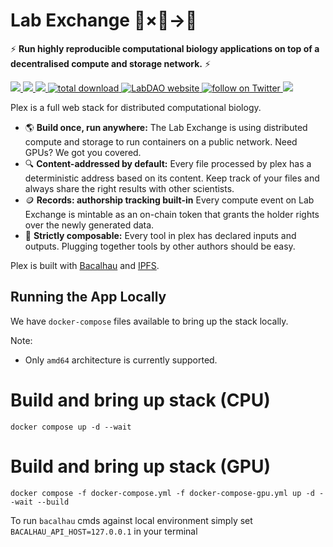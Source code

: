 # Lab Exchange 🧫×🧬→💊
⚡ **Run highly reproducible computational biology applications on top of a decentralised compute and storage network.** ⚡

<p align="left">
    <a href="https://github.com/labdao/plex/blob/main/LICENSE.md" alt="License">
        <img src="https://img.shields.io/badge/license-MIT-green" />
    </a>
    <a href="https://github.com/labdao/plex/releases/" alt="Release">
        <img src="https://img.shields.io/github/v/release/labdao/plex?display_name=tag" />
    </a>
    <a href="https://github.com/labdao/plex/pulse" alt="Activity">
        <img src="https://img.shields.io/github/commit-activity/m/labdao/plex" />
    </a>
    <a href="https://img.shields.io/github/downloads/labdao/plex/total">
        <img src="https://img.shields.io/github/downloads/labdao/plex/total" alt="total download">
    </a>
    <a href="https://labdao.xyz/">
        <img alt="LabDAO website" src="https://img.shields.io/badge/website-labdao.xyz-red">
    </a>
    <a href="https://twitter.com/intent/follow?screen_name=lab_dao">
        <img src="https://img.shields.io/twitter/follow/lab_dao?style=social&logo=twitter" alt="follow on Twitter">
    </a>
    <a href="https://discord.gg/labdao" alt="Discord">
        <img src="https://dcbadge.vercel.app/api/server/labdao?compact=true&style=flat-square" />
    </a>
</p>

Plex is a full web stack for distributed computational biology.
* 🌎 **Build once, run anywhere:** The Lab Exchange is using distributed compute and storage to run containers on a public network. Need GPUs? We got you covered.
* 🔍 **Content-addressed by default:** Every file processed by plex has a deterministic address based on its content. Keep track of your files and always share the right results with other scientists.
* 🪙 **Records: authorship tracking built-in** Every compute event on Lab Exchange is mintable as an on-chain token that grants the holder rights over the newly generated data.
* 🔗 **Strictly composable:** Every tool in plex has declared inputs and outputs. Plugging together tools by other authors should be easy.

Plex is built with [Bacalhau](https://www.bacalhau.org/) and [IPFS](https://ipfs.tech/).

## Running the App Locally

We have `docker-compose` files available to bring up the stack locally.

Note:
* Only `amd64` architecture is currently supported.

# Build and bring up stack (CPU)
```
docker compose up -d --wait
```

# Build and bring up stack (GPU)
```
docker compose -f docker-compose.yml -f docker-compose-gpu.yml up -d --wait --build
```

To run `bacalhau` cmds against local environment simply set `BACALHAU_API_HOST=127.0.0.1` in your terminal
